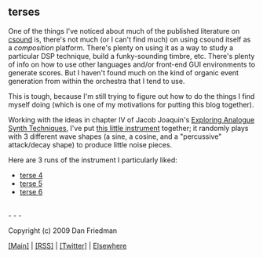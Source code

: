 terses
---

One of the things I've noticed about much of the published literature on
[csound](http://csounds.com) is, there's not much (or I can't find much) on
using csound itself as a *composition* platform. There's plenty on using it as
a way to study a particular DSP technique, build a funky-sounding timbre, etc.
There's plenty of info on how to use other languages and/or front-end GUI
environments to generate scores. But I haven't found much on the kind of
organic event generation from within the orchestra that I tend to use.

This is tough, because I'm still trying to figure out how to do the things I
find myself doing (which is one of my motivations for putting this blog
together).

Working with the ideas in chapter IV of Jacob Joaquin's [Exploring Analogue Synth Techniques](http://www.thumbuki.com/csound/articles/east/), I've put [this little instrument](http://github.com/lamech/x/blob/master/2009-06-05/terses.csd) together; it randomly plays with 3 different wave shapes (a sine, a cosine, and a "percussive" attack/decay shape) to produce little noise pieces.

Here are 3 runs of the instrument I particularly liked:

* [terse 4](http://boywithmachine.net/music/mp3/x/terses/terse4.mp3)
* [terse 5](http://boywithmachine.net/music/mp3/x/terses/terse5.mp3)
* [terse 6](http://boywithmachine.net/music/mp3/x/terses/terse6.mp3)

<br/>
- - -

Copyright (c) 2009 Dan Friedman

[[Main]](http://x.boywithmachine.net) | [[RSS]](http://feeds.delicious.com/v2/rss/lamech/x) | [[Twitter]](http://twitter.com/lamech) | [Elsewhere](http://boywithmachine.net/music)
